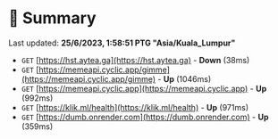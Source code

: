 # 📖 Summary
Last updated: **25/6/2023, 1:58:51 PTG "Asia/Kuala_Lumpur"**

- `GET` [https://hst.aytea.ga](https://hst.aytea.ga) - **Down** (38ms)
- `GET` [https://memeapi.cyclic.app/gimme](https://memeapi.cyclic.app/gimme) - **Up** (1046ms)
- `GET` [https://memeapi.cyclic.app](https://memeapi.cyclic.app) - **Up** (992ms)
- `GET` [https://klik.ml/health](https://klik.ml/health) - **Up** (971ms)
- `GET` [https://dumb.onrender.com](https://dumb.onrender.com) - **Up** (359ms)
